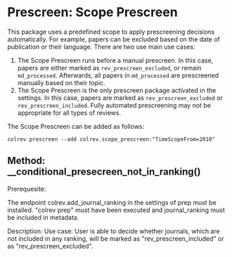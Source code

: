 # Prescreen: Scope Prescreen

This package uses a predefined scope to apply prescreening decisions automatically. For example, papers can be excluded based on the date of publication or their language. There are two use main use cases:

1. The Scope Prescreen runs before a manual prescreen. In this case, papers are either marked as `rev_prescreen_excluded`, or remain `md_processed`. Afterwards, all papers in `md_processed` are prescreened manually based on their topic.
2. The Scope Prescreen is the only prescreen package activated in the settings. In this case, papers are marked as `rev_prescreen_excluded` or `rev_prescreen_included`. Fully automated prescreening may not be appropriate for all types of reviews.

The Scope Prescreen can be added as follows:

```
colrev prescreen --add colrev.scope_prescreen:"TimeScopeFrom=2010"
```

## Method: __conditional_presecreen_not_in_ranking()

Prerequesite:

The endpoint colrev.add_journal_ranking in the settings of prep must be installed.
"colrev prep" must have been executed and journal_ranking must be included in metadata.

Description:
Use case: User is able to decide whether journals, which are not included in any ranking, will be marked as "rev_prescreen_included" or as "rev_prescreen_excluded".
